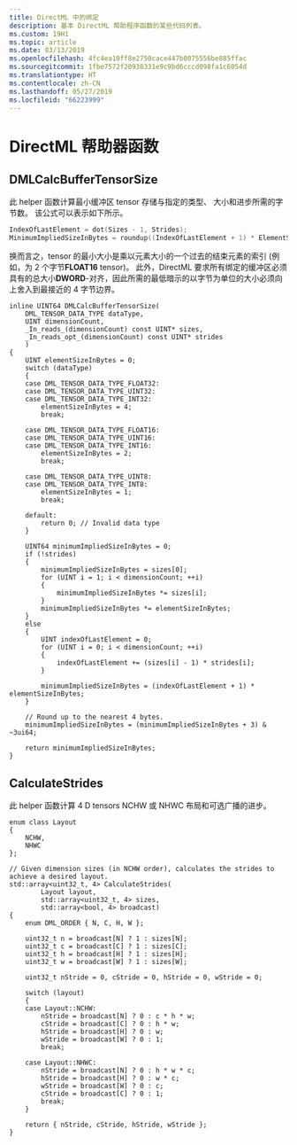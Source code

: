 ```yaml
---
title: DirectML 中的绑定
description: 基本 DirectML 帮助程序函数的某些代码列表。
ms.custom: 19H1
ms.topic: article
ms.date: 03/13/2019
ms.openlocfilehash: 4fc4ea10ff8e2750cace447b0075556be885ffac
ms.sourcegitcommit: 1fbe7572f20938331e9c9bd6cccd098fa1c6054d
ms.translationtype: HT
ms.contentlocale: zh-CN
ms.lasthandoff: 05/27/2019
ms.locfileid: "66223999"
---
```

# <a name="directml-helper-functions"></a>DirectML 帮助器函数

## <a name="dmlcalcbuffertensorsize"></a>DMLCalcBufferTensorSize

此 helper 函数计算最小缓冲区 tensor 存储与指定的类型、 大小和进步所需的字节数。 该公式可以表示如下所示。

```cpp
IndexOfLastElement = dot(Sizes - 1, Strides);
MinimumImpliedSizeInBytes = roundup((IndexOfLastElement + 1) * ElementSizeInBytes, 4)
```

换而言之，tensor 的最小大小是乘以元素大小的一个过去的结束元素的索引 (例如，为 2 个字节**FLOAT16** tensor)。 此外，DirectML 要求所有绑定的缓冲区必须具有的总大小**DWORD**-对齐，因此所需的最低暗示的以字节为单位的大小必须向上舍入到最接近的 4 字节边界。

```cppwinrt
inline UINT64 DMLCalcBufferTensorSize(
    DML_TENSOR_DATA_TYPE dataType,
    UINT dimensionCount,
    _In_reads_(dimensionCount) const UINT* sizes,
    _In_reads_opt_(dimensionCount) const UINT* strides
    )
{
    UINT elementSizeInBytes = 0;
    switch (dataType)
    {
    case DML_TENSOR_DATA_TYPE_FLOAT32:
    case DML_TENSOR_DATA_TYPE_UINT32:
    case DML_TENSOR_DATA_TYPE_INT32:
        elementSizeInBytes = 4;
        break;

    case DML_TENSOR_DATA_TYPE_FLOAT16:
    case DML_TENSOR_DATA_TYPE_UINT16:
    case DML_TENSOR_DATA_TYPE_INT16:
        elementSizeInBytes = 2;
        break;

    case DML_TENSOR_DATA_TYPE_UINT8:
    case DML_TENSOR_DATA_TYPE_INT8:
        elementSizeInBytes = 1;
        break;

    default:
        return 0; // Invalid data type
    }

    UINT64 minimumImpliedSizeInBytes = 0;
    if (!strides)
    {
        minimumImpliedSizeInBytes = sizes[0];
        for (UINT i = 1; i < dimensionCount; ++i)
        {
            minimumImpliedSizeInBytes *= sizes[i];
        }
        minimumImpliedSizeInBytes *= elementSizeInBytes;
    }
    else
    {
        UINT indexOfLastElement = 0;
        for (UINT i = 0; i < dimensionCount; ++i)
        {
            indexOfLastElement += (sizes[i] - 1) * strides[i];
        }

        minimumImpliedSizeInBytes = (indexOfLastElement + 1) * elementSizeInBytes;
    }

    // Round up to the nearest 4 bytes.
    minimumImpliedSizeInBytes = (minimumImpliedSizeInBytes + 3) & ~3ui64;

    return minimumImpliedSizeInBytes;
}
```

## <a name="calculatestrides"></a>CalculateStrides

此 helper 函数计算 4 D tensors NCHW 或 NHWC 布局和可选广播的进步。

```cppwinrt
enum class Layout
{
    NCHW,
    NHWC
};

// Given dimension sizes (in NCHW order), calculates the strides to achieve a desired layout.
std::array<uint32_t, 4> CalculateStrides(
        Layout layout, 
        std::array<uint32_t, 4> sizes, 
        std::array<bool, 4> broadcast)
{
    enum DML_ORDER { N, C, H, W };

    uint32_t n = broadcast[N] ? 1 : sizes[N];
    uint32_t c = broadcast[C] ? 1 : sizes[C];
    uint32_t h = broadcast[H] ? 1 : sizes[H];
    uint32_t w = broadcast[W] ? 1 : sizes[W];

    uint32_t nStride = 0, cStride = 0, hStride = 0, wStride = 0;

    switch (layout)
    {
    case Layout::NCHW:
        nStride = broadcast[N] ? 0 : c * h * w;
        cStride = broadcast[C] ? 0 : h * w;
        hStride = broadcast[H] ? 0 : w;
        wStride = broadcast[W] ? 0 : 1;
        break;

    case Layout::NHWC:
        nStride = broadcast[N] ? 0 : h * w * c;
        hStride = broadcast[H] ? 0 : w * c;
        wStride = broadcast[W] ? 0 : c;
        cStride = broadcast[C] ? 0 : 1;
        break;
    }

    return { nStride, cStride, hStride, wStride };
}
```
